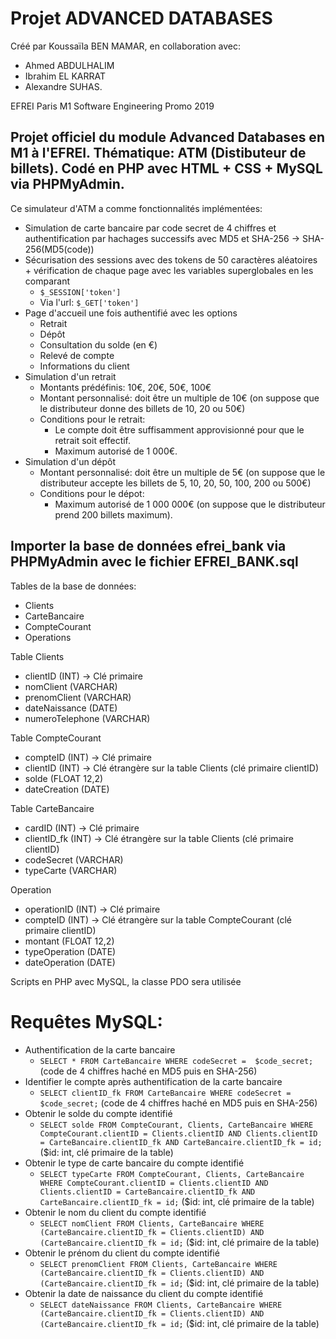 # Projet ADVANCED DATABASES

Créé par Koussaïla BEN MAMAR, en collaboration avec:
* Ahmed ABDULHALIM
* Ibrahim EL KARRAT
* Alexandre SUHAS.

EFREI Paris M1 Software Engineering Promo 2019

## Projet officiel du module Advanced Databases en M1 à l'EFREI. Thématique: ATM (Distibuteur de billets). Codé en PHP avec HTML + CSS + MySQL via PHPMyAdmin.

Ce simulateur d'ATM a comme fonctionnalités implémentées:
* Simulation de carte bancaire par code secret de 4 chiffres et authentification par hachages successifs avec MD5 et SHA-256 -> SHA-256(MD5(code))
* Sécurisation des sessions avec des tokens de 50 caractères aléatoires + vérification de chaque page avec les variables superglobales en les comparant
  * ` $_SESSION['token'] `
  * Via l'url: ` $_GET['token'] ` 
* Page d'accueil une fois authentifié avec les options
  * Retrait
  * Dépôt
  * Consultation du solde (en €)
  * Relevé de compte
  * Informations du client
* Simulation d'un retrait
  * Montants prédéfinis: 10€, 20€, 50€, 100€
  * Montant personnalisé: doit être un multiple de 10€ (on suppose que le distributeur donne des billets de 10, 20 ou 50€)
  * Conditions pour le retrait: 
    * Le compte doit être suffisamment approvisionné pour que le retrait soit effectif.
    * Maximum autorisé de 1 000€.
* Simulation d'un dépôt
  * Montant personnalisé: doit être un multiple de 5€ (on suppose que le distributeur accepte les billets de 5, 10, 20, 50, 100, 200 ou 500€)
  * Conditions pour le dépot: 
    * Maximum autorisé de 1 000 000€ (on suppose que le distributeur prend 200 billets maximum).

## Importer la base de données efrei_bank via PHPMyAdmin avec le fichier EFREI_BANK.sql

Tables de la base de données:
- Clients 
- CarteBancaire
- CompteCourant
- Operations

Table Clients
- clientID (INT) -> Clé primaire
- nomClient (VARCHAR)
- prenomClient (VARCHAR)
- dateNaissance (DATE)
- numeroTelephone (VARCHAR)

Table CompteCourant
- compteID (INT) -> Clé primaire
- clientID (INT) -> Clé étrangère sur la table Clients (clé primaire clientID)
- solde (FLOAT 12,2)
- dateCreation (DATE)

Table CarteBancaire
- cardID (INT) -> Clé primaire
- clientID_fk (INT) -> Clé étrangère sur la table Clients (clé primaire clientID)
- codeSecret (VARCHAR)
- typeCarte (VARCHAR)

Operation
- operationID (INT) -> Clé primaire
- compteID (INT) -> Clé étrangère sur la table CompteCourant (clé primaire clientID)
- montant (FLOAT 12,2)
- typeOperation (DATE)
- dateOperation (DATE)

Scripts en PHP avec MySQL, la classe PDO sera utilisée

# Requêtes MySQL:
* Authentification de la carte bancaire
  * `SELECT * FROM CarteBancaire WHERE codeSecret =  $code_secret;` (code de 4 chiffres haché en MD5 puis en SHA-256)
* Identifier le compte après authentification de la carte bancaire
  * `SELECT clientID_fk FROM CarteBancaire WHERE codeSecret =  $code_secret;` (code de 4 chiffres haché en MD5 puis en SHA-256)
* Obtenir le solde du compte identifié
  * `SELECT solde FROM CompteCourant, Clients, CarteBancaire WHERE CompteCourant.clientID = Clients.clientID AND Clients.clientID = CarteBancaire.clientID_fk AND CarteBancaire.clientID_fk = id;` ($id: int, clé primaire de la table)
* Obtenir le type de carte bancaire du compte identifié
  * `SELECT typeCarte FROM CompteCourant, Clients, CarteBancaire WHERE CompteCourant.clientID = Clients.clientID AND Clients.clientID = CarteBancaire.clientID_fk AND CarteBancaire.clientID_fk = id;` ($id: int, clé primaire de la table)
* Obtenir le nom du client du compte identifié
  * `SELECT nomClient FROM Clients, CarteBancaire WHERE (CarteBancaire.clientID_fk = Clients.clientID) AND (CarteBancaire.clientID_fk = id;` ($id: int, clé primaire de la table)
* Obtenir le prénom du client du compte identifié
  * `SELECT prenomClient FROM Clients, CarteBancaire WHERE (CarteBancaire.clientID_fk = Clients.clientID) AND (CarteBancaire.clientID_fk = id;` ($id: int, clé primaire de la table)
* Obtenir la date de naissance du client du compte identifié
  * `SELECT dateNaissance FROM Clients, CarteBancaire WHERE (CarteBancaire.clientID_fk = Clients.clientID) AND (CarteBancaire.clientID_fk = id;` ($id: int, clé primaire de la table)